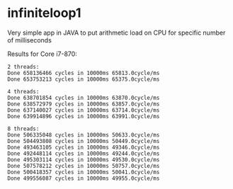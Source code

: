 # infiniteloop1
Very simple app in JAVA to put arithmetic load on CPU for specific number of milliseconds

Results for Core i7-870:

    2 threads:
    Done 658136466 cycles in 10000ms 65813.0cycle/ms
    Done 653753213 cycles in 10000ms 65375.0cycle/ms

    4 threads:
    Done 638701854 cycles in 10000ms 63870.0cycle/ms
    Done 638572979 cycles in 10000ms 63857.0cycle/ms
    Done 637140027 cycles in 10000ms 63714.0cycle/ms
    Done 639914896 cycles in 10000ms 63991.0cycle/ms

    8 threads:
    Done 506335048 cycles in 10000ms 50633.0cycle/ms
    Done 504493808 cycles in 10000ms 50449.0cycle/ms
    Done 493463105 cycles in 10000ms 49346.0cycle/ms
    Done 492448114 cycles in 10000ms 49244.0cycle/ms
    Done 495303114 cycles in 10000ms 49530.0cycle/ms
    Done 507578212 cycles in 10000ms 50757.0cycle/ms
    Done 500418357 cycles in 10000ms 50041.0cycle/ms
    Done 499556087 cycles in 10000ms 49955.0cycle/ms
